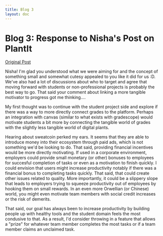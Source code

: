 ```yaml
---
title: Blog 3
layout: doc
---
```


# Blog 3: Response to Nisha's Post on PlantIt

[Original Post](https://nisha-nathan.github.io/portfolio-nisha/blogs/blog5.html)

Nisha! I'm glad you understood what we were aiming for and the concept of something small and somewhat cutesy appealed to you like it did for us :D. We've also had a lot of discussions about who to target and agree that moving forward with students or non-professional projects is probably the best way to go. That said your comment about linking a more tangible motivator to progress got me thinking....

My first thought was to continue with the student project side and explore if there was a way to more directly connect grades to the platform. Perhaps an integration with canvas (similar to what exists with gradescope) would motivate students a bit more by connecting the tangible world of grades with the slightly less tangible world of digital plants.

Hearing about sweatcoin perked my ears. It seems that they are able to introduce money into their ecosystem through paid ads, which is not something we'd be looking to do. That said, providing financial incentives would be more directly motivating. If used in a corporate environment, employers could provide small monetary (or other) bonuses to employees for succesful completion of tasks or even as a motivation to finish quickly. I could envision that users might increase productivity notably if there was a financial bonus to completing tasks quickly. That said, that could create other issues related to quality. More importantly, it could be a slippery slope that leads to employers trying to squeeze productivity out of employees by hooking them on small rewards. In an even more Orwellian (or Chinese) world, you might even motivate team members with social credit increases or the risk of demerits.

That said, our goal has always been to increase productivity by building people up with healthy tools and the student domain feels the most condusive to that. As a result, I'd consider throwing in a feature that allows a "prize" for whatever team member completes the most tasks or if a team member claims an unclaimed task.
